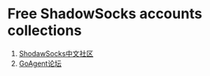 # Free ShadowSocks accounts collections
1. [ShodawSocks中文社区](http://www.shadowsocks.asia/mianfei/10.html)
2. [GoAgent论坛](http://www.goagent.biz/thread-3269-1-1.html)
